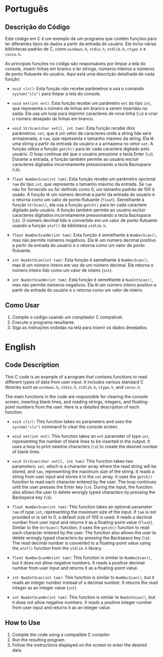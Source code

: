 # Português

## Descrição do Código

Este código em C é um exemplo de um programa que contém funções para ler diferentes tipos de dados a partir da entrada do usuário. Ele inclui várias bibliotecas padrão de C, como `windows.h`, `stdio.h`, `stdlib.h`, `ctype.h` e `conio.h`.

As principais funções no código são responsáveis por limpar a tela do console, inserir linhas em branco e ler strings, números inteiros e números de ponto flutuante do usuário. Aqui está uma descrição detalhada de cada função:

- `void cls()`: Esta função não recebe parâmetros e usa o comando `system("cls")` para limpar a tela do console.

- `void ent(int ent)`: Esta função recebe um parâmetro `ent` do tipo `int`, que representa o número de linhas em branco a serem inseridas na saída. Ela usa um loop para imprimir caracteres de nova linha (`\n`) e criar o número desejado de linhas em branco.

- `void StrScan(char vet[], int tam)`: Esta função recebe dois parâmetros: `vet`, que é um vetor de caracteres onde a string lida será armazenada, e `tam`, que representa o tamanho máximo da string. Ela lê uma string a partir da entrada do usuário e a armazena no vetor `vet`. A função utiliza a função `getch()` para ler cada caractere digitado pelo usuário. O loop continua até que o usuário pressione a tecla Enter (`\n`). Durante a entrada, a função também permite ao usuário excluir caracteres digitados incorretamente pressionando a tecla Backspace (`\b`).

- `float NumDecScan(int tam)`: Esta função recebe um parâmetro opcional `tam` do tipo `int`, que representa o tamanho máximo da entrada. Se `tam` não for fornecido ou for definido como 0, um tamanho padrão de 100 é usado. A função lê um número decimal a partir da entrada do usuário e o retorna como um valor de ponto flutuante (`float`). Semelhante à função `StrScan()`, ela usa a função `getch()` para ler cada caractere digitado pelo usuário. A função também permite ao usuário excluir caracteres digitados incorretamente pressionando a tecla Backspace (`\b`). O número decimal lido é convertido em um valor de ponto flutuante usando a função `atof()` da biblioteca `stdlib.h`.

- `float NumDecScanNn(int tam)`: Esta função é semelhante à `NumDecScan()`, mas não permite números negativos. Ela lê um número decimal positivo a partir da entrada do usuário e o retorna como um valor de ponto flutuante.

- `int NumIntScan(int tam)`: Esta função é semelhante à `NumDecScan()`, mas lê um número inteiro em vez de um número decimal. Ela retorna o número inteiro lido como um valor de inteiro (`int`).

- `int NumIntScanNn(int tam)`: Esta função é semelhante à `NumIntScan()`, mas não permite números negativos. Ela lê um número inteiro positivo a partir da entrada do usuário e o retorna como um valor de inteiro.

## Como Usar

1. Compile o código usando um compilador C compatível.
2. Execute o programa resultante.
3. Siga as instruções exibidas na tela para inserir os dados desejados.

# English


## Code Description

This C code is an example of a program that contains functions to read different types of data from user input. It includes various standard C libraries such as `windows.h`, `stdio.h`, `stdlib.h`, `ctype.h`, and `conio.h`.

The main functions in the code are responsible for clearing the console screen, inserting blank lines, and reading strings, integers, and floating-point numbers from the user. Here is a detailed description of each function:

- `void cls()`: This function takes no parameters and uses the `system("cls")` command to clear the console screen.

- `void ent(int ent)`: This function takes an `ent` parameter of type `int`, representing the number of blank lines to be inserted in the output. It uses a loop to print newline characters (`\n`) to create the desired number of blank lines.

- `void StrScan(char vet[], int tam)`: This function takes two parameters: `vet`, which is a character array where the read string will be stored, and `tam`, representing the maximum size of the string. It reads a string from user input and stores it in the `vet` array. It uses the `getch()` function to read each character entered by the user. The loop continues until the user presses the Enter key (`\n`). During the input, the function also allows the user to delete wrongly typed characters by pressing the Backspace key (`\b`).

- `float NumDecScan(int tam)`: This function takes an optional parameter `tam` of type `int`, representing the maximum size of the input. If `tam` is not provided or is set to 0, a default size of 100 is used. It reads a decimal number from user input and returns it as a floating-point value (`float`). Similar to the `StrScan()` function, it uses the `getch()` function to read each character entered by the user. The function also allows the user to delete wrongly typed characters by pressing the Backspace key (`\b`). The read decimal number is converted to a floating-point value using the `atof()` function from the `stdlib.h` library.

- `float NumDecScanNn(int tam)`: This function is similar to `NumDecScan()`, but it does not allow negative numbers. It reads a positive decimal number from user input and returns it as a floating-point value.

- `int NumIntScan(int tam)`: This function is similar to `NumDecScan()`, but it reads an integer number instead of a decimal number. It returns the read integer as an integer value (`int`).

- `int NumIntScanNn(int tam)`: This function is similar to `NumIntScan()`, but it does not allow negative numbers. It reads a positive integer number from user input and returns it as an integer value.

## How to Use

1. Compile the code using a compatible C compiler.
2. Run the resulting program.
3. Follow the instructions displayed on the screen to enter the desired data.
